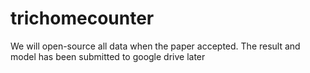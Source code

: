 # trichomecounter
We will open-source all data when the paper accepted.
The result and model has been submitted to google drive later
